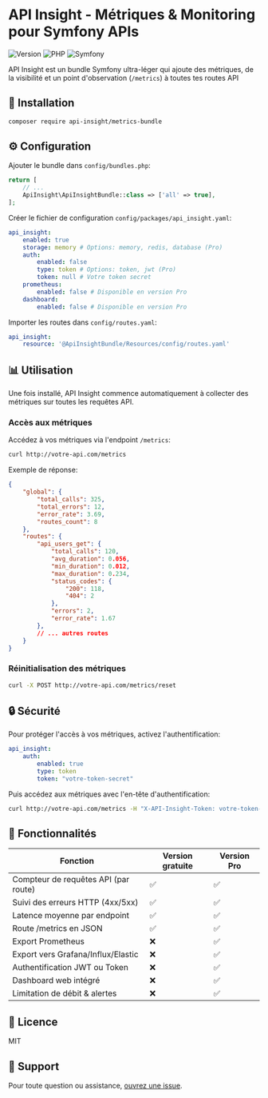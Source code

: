 # API Insight - Métriques & Monitoring pour Symfony APIs

![Version](https://img.shields.io/badge/version-1.0.0-blue.svg)
![PHP](https://img.shields.io/badge/php-8.2%2B-purple.svg)
![Symfony](https://img.shields.io/badge/symfony-6.x%20%7C%207.x-black.svg)



API Insight est un bundle Symfony ultra-léger qui ajoute des métriques, de la visibilité et un point d'observation (`/metrics`) à toutes tes routes API
## 🚀 Installation

```bash
composer require api-insight/metrics-bundle
```

## ⚙️ Configuration

Ajouter le bundle dans `config/bundles.php`:

```php
return [
    // ...
    ApiInsight\ApiInsightBundle::class => ['all' => true],
];
```

Créer le fichier de configuration `config/packages/api_insight.yaml`:

```yaml
api_insight:
    enabled: true
    storage: memory # Options: memory, redis, database (Pro)
    auth:
        enabled: false
        type: token # Options: token, jwt (Pro)
        token: null # Votre token secret
    prometheus:
        enabled: false # Disponible en version Pro
    dashboard:
        enabled: false # Disponible en version Pro
```

Importer les routes dans `config/routes.yaml`:

```yaml
api_insight:
    resource: '@ApiInsightBundle/Resources/config/routes.yaml'
```

## 📊 Utilisation

Une fois installé, API Insight commence automatiquement à collecter des métriques sur toutes les requêtes API.

### Accès aux métriques

Accédez à vos métriques via l'endpoint `/metrics`:

```bash
curl http://votre-api.com/metrics
```

Exemple de réponse:

```json
{
    "global": {
        "total_calls": 325,
        "total_errors": 12,
        "error_rate": 3.69,
        "routes_count": 8
    },
    "routes": {
        "api_users_get": {
            "total_calls": 120,
            "avg_duration": 0.056,
            "min_duration": 0.012,
            "max_duration": 0.234,
            "status_codes": {
                "200": 118,
                "404": 2
            },
            "errors": 2,
            "error_rate": 1.67
        },
        // ... autres routes
    }
}
```

### Réinitialisation des métriques

```bash
curl -X POST http://votre-api.com/metrics/reset
```

## 🔒 Sécurité

Pour protéger l'accès à vos métriques, activez l'authentification:

```yaml
api_insight:
    auth:
        enabled: true
        type: token
        token: "votre-token-secret"
```

Puis accédez aux métriques avec l'en-tête d'authentification:

```bash
curl http://votre-api.com/metrics -H "X-API-Insight-Token: votre-token-secret"
```

## 🌟 Fonctionnalités

| Fonction | Version gratuite | Version Pro |
|----------|-----------------|------------|
| Compteur de requêtes API (par route) | ✅ | ✅ |
| Suivi des erreurs HTTP (4xx/5xx) | ✅ | ✅ |
| Latence moyenne par endpoint | ✅ | ✅ |
| Route /metrics en JSON | ✅ | ✅ |
| Export Prometheus | ❌ | ✅ |
| Export vers Grafana/Influx/Elastic | ❌ | ✅ |
| Authentification JWT ou Token | ❌ | ✅ |
| Dashboard web intégré | ❌ | ✅ |
| Limitation de débit & alertes | ❌ | ✅ |

## 📝 Licence

MIT

## 🤝 Support

Pour toute question ou assistance, [ouvrez une issue](https://github.com/api-insight/metrics-bundle/issues). 